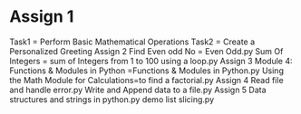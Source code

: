 # Assign 1
Task1 =  Perform Basic Mathematical Operations
Task2 = Create a Personalized Greeting
Assign 2
Find Even odd No = Even Odd.py
Sum Of Integers = sum of Integers from 1 to 100 using a loop.py
Assign 3
Module 4: Functions & Modules in Python =Functions & Modules in Python.py
Using the Math Module for Calculations=to find a factorial.py
Assign 4
Read file and handle error.py
Write and Append data to a file.py
Assign 5
Data structures and strings in python.py
demo list slicing.py
